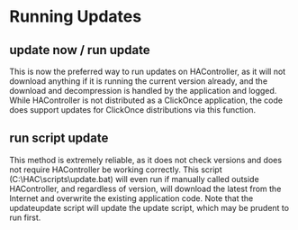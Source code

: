 # Running Updates

## update now / run update ##

This is now the preferred way to run updates on HAController, as it will not download anything if it is running the current version already, and the download and decompression is handled by the application and logged. While HAController is not distributed as a ClickOnce application, the code does support updates for ClickOnce distributions via this function.

## run script update ##

This method is extremely reliable, as it does not check versions and does not require HAController be working correctly. This script (C:\HAC\scripts\update.bat) will even run if manually called outside HAController, and regardless of version, will download the latest from the Internet and overwrite the existing application code. Note that the updateupdate script will update the update script, which may be prudent to run first.